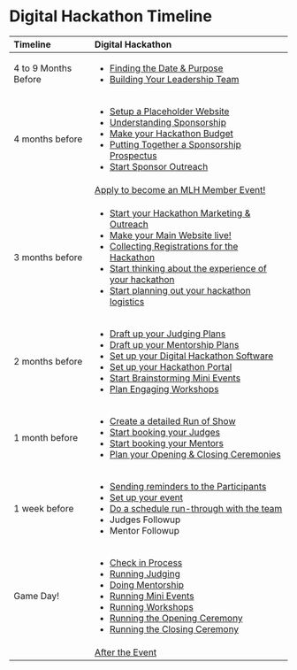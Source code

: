# Digital Hackathon Timeline

<table>
  <thead>
    <tr>
      <th style="text-align:left">Timeline</th>
      <th style="text-align:left">Digital Hackathon</th>
    </tr>
  </thead>
  <tbody>
    <tr>
      <td style="text-align:left">4 to 9 Months Before</td>
      <td style="text-align:left">
        <ul>
          <li><a href="deciding-the-date.md">Finding the Date &amp; Purpose</a>
          </li>
          <li><a href="build-your-leadership-team.md">Building Your Leadership Team</a>
          </li>
        </ul>
      </td>
    </tr>
    <tr>
      <td style="text-align:left">4 months before</td>
      <td style="text-align:left">
        <ul>
          <li><a href="putting-together-your-hackathon-website/set-up-a-placeholder-website.md">Setup a Placeholder Website</a>
          </li>
          <li><a href="getting-sponsorship/introduction-to-fundraising.md">Understanding Sponsorship</a>
          </li>
          <li><a href="getting-sponsorship/budgeting-your-hackathon.md">Make your Hackathon Budget</a>
          </li>
          <li><a href="getting-sponsorship/put-together-a-sponsorship-prospectus.md">Putting Together a Sponsorship Prospectus</a>
          </li>
          <li><a href="getting-sponsorship/mlh-tips.md">Start Sponsor Outreach</a>
          </li>
        </ul>
      </td>
    </tr>
    <tr>
      <td style="text-align:left"></td>
      <td style="text-align:left"><a href="https://mlh.io/event-membership">Apply to become an MLH Member Event!</a>
      </td>
    </tr>
    <tr>
      <td style="text-align:left">3 months before</td>
      <td style="text-align:left">
        <ul>
          <li><a href="marketing-your-event/">Start your Hackathon Marketing &amp; Outreach</a>
          </li>
          <li><a href="putting-together-your-hackathon-website/updating-website-with-day-of-information.md">Make your Main Website live!</a>
          </li>
          <li><a href="managing-registrations/">Collecting Registrations for the Hackathon</a>
          </li>
          <li><a href="hacker-experience/">Start thinking about the experience of your hackathon</a>
          </li>
          <li><a href="event-logistics/">Start planning out your hackathon logistics</a>
          </li>
        </ul>
      </td>
    </tr>
    <tr>
      <td style="text-align:left">2 months before</td>
      <td style="text-align:left">
        <ul>
          <li><a href="judging-and-submissions/draft-up-a-judging-plan.md">Draft up your Judging Plans</a>
          </li>
          <li><a href="draft-up-your-mentorship-plan.md">Draft up your Mentorship Plans</a>
          </li>
          <li><a href="event-logistics/softwares-for-digital-hackathons.md">Set up your Digital Hackathon Software</a>
          </li>
          <li><a href="judging-and-submissions/set-up-your-hackathon-portal/">Set up your Hackathon Portal</a>
          </li>
          <li><a href="hacker-experience/how-to-brainstorm-events.md">Start Brainstorming Mini Events</a>
          </li>
          <li><a href="hacker-experience/plan-engaging-workshops.md">Plan Engaging Workshops</a>
          </li>
        </ul>
      </td>
    </tr>
    <tr>
      <td style="text-align:left">1 month before</td>
      <td style="text-align:left">
        <ul>
          <li><a href>Create a detailed Run of Show</a>
          </li>
          <li><a href="judging-and-submissions/booking-your-judges.md">Start booking your Judges</a>
          </li>
          <li><a href>Start booking your Mentors</a>
          </li>
          <li><a href>Plan your Opening &amp; Closing Ceremonies</a>
          </li>
        </ul>
      </td>
    </tr>
    <tr>
      <td style="text-align:left">1 week before</td>
      <td style="text-align:left">
        <ul>
          <li><a href="managing-registrations/sending-reminders.md">Sending reminders to the Participants</a>
          </li>
          <li><a href="event-logistics/setup-your-event.md">Set up your event</a>
          </li>
          <li><a href>Do a schedule run-through with the team</a>
          </li>
          <li>Judges Followup</li>
          <li>Mentor Followup</li>
        </ul>
      </td>
    </tr>
    <tr>
      <td style="text-align:left">Game Day!</td>
      <td style="text-align:left">
        <ul>
          <li><a href="managing-registrations/check-in-process.md">Check in Process</a>
          </li>
          <li><a href>Running Judging</a>
          </li>
          <li><a href>Doing Mentorship</a>
          </li>
          <li><a href>Running Mini Events</a>
          </li>
          <li><a href>Running Workshops</a>
          </li>
          <li><a href="hacker-experience/running-opening-ceremony.md">Running the Opening Ceremony</a>
          </li>
          <li><a href="hacker-experience/running-closing-ceremony.md">Running the Closing Ceremony</a>
          </li>
        </ul>
      </td>
    </tr>
    <tr>
      <td style="text-align:left"></td>
      <td style="text-align:left"><a href="after-the-event.md">After the Event</a>
      </td>
    </tr>
  </tbody>
</table>

